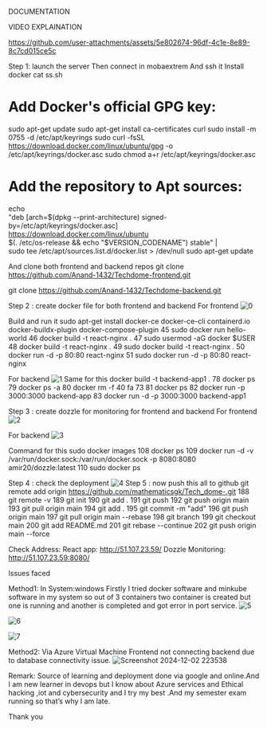 DOCUMENTATION

VIDEO EXPLAINATION

https://github.com/user-attachments/assets/5e802674-96df-4c1e-8e89-8c7cd015ce5c




Step 1: launch the server 
Then connect in mobaextrem
And ssh it
Install docker 
cat ss.sh
# Add Docker's official GPG key:
sudo apt-get update
sudo apt-get install ca-certificates curl
sudo install -m 0755 -d /etc/apt/keyrings
sudo curl -fsSL https://download.docker.com/linux/ubuntu/gpg -o /etc/apt/keyrings/docker.asc
sudo chmod a+r /etc/apt/keyrings/docker.asc

# Add the repository to Apt sources:
echo \
  "deb [arch=$(dpkg --print-architecture) signed-by=/etc/apt/keyrings/docker.asc] https://download.docker.com/linux/ubuntu \
  $(. /etc/os-release && echo "$VERSION_CODENAME") stable" | \
  sudo tee /etc/apt/sources.list.d/docker.list > /dev/null
sudo apt-get update

And clone both frontend and backend repos
git clone  https://github.com/Anand-1432/Techdome-frontend.git

git clone https://github.com/Anand-1432/Techdome-backend.git

Step 2 : create docker file for both frontend and backend
For frontend 
![0](https://github.com/user-attachments/assets/c293ab60-4b70-4799-a711-03eb4aa5edb7)

Build and run it
sudo apt-get install docker-ce docker-ce-cli containerd.io docker-buildx-plugin docker-compose-plugin
   45  sudo docker run hello-world
   46  docker build -t react-nginx .
   47  sudo usermod -aG docker $USER
   48  docker build -t react-nginx .
   49  sudo docker build -t react-nginx .
   50  docker run -d -p 80:80 react-nginx
   51  sudo docker run -d -p 80:80 react-nginx

For backend
![1](https://github.com/user-attachments/assets/1e4ca4bf-e650-47cc-b61d-cf6fa8566d9a)
Same for this
  docker build -t backend-app1 .
   78  docker ps
   79  docker ps -a
   80  docker rm -f 40 fa 73
   81  docker ps
   82  docker run -p 3000:3000 backend-app
   83  docker run -d -p 3000:3000 backend-app1





Step 3 : create dozzle for monitoring for frontend and backend
For frontend
![2](https://github.com/user-attachments/assets/7b253486-156c-4085-9b03-40ae60dc7d51)

For backend
![3](https://github.com/user-attachments/assets/24733daa-0da3-4643-abbf-8e08828869ff)

Command for this 
sudo docker images  108  docker ps
  109  docker run -d -v /var/run/docker.sock:/var/run/docker.sock -p 8080:8080 amir20/dozzle:latest
  110  sudo docker ps

Step 4 : check the deployment
![4](https://github.com/user-attachments/assets/0be92cf1-7227-4be7-abe1-2321bbf54f12)
Step 5 : now push this all to github
  git remote add origin https://github.com/mathematicsgk/Tech_dome-.git
  188  git remote -v
  189  git init
  190  git add .
  191  git push
  192  git push origin main
  193  git pull origin main
  194  git add .
  195  git commit -m "add"
  196  git push origin main
  197  git pull origin main --rebase
  198  git branch
  199  git checkout main
  200  git add README.md
  201  git rebase --continue
  202  git push origin main --force


Check Address:
React app: http://51.107.23.59/
Dozzle Monitoring: http://51.107.23.59:8080/



Issues faced

Method1: In System:windows
Firstly I tried docker software and minkube software in my system so out of 3 containers two container is created but one is running and another is completed and got error in port service.
![5](https://github.com/user-attachments/assets/79e465ac-0b38-4cea-9ada-a4f166e727d6)
 
![6](https://github.com/user-attachments/assets/d8f51715-1470-4c97-aebf-26bc5a92c619)

![7](https://github.com/user-attachments/assets/ab80db99-cc24-4766-945d-68e3290ff1b2)

Method2: Via Azure Virtual Machine 
Frontend not connecting backend due to database connectivity issue.
![Screenshot 2024-12-02 223538](https://github.com/user-attachments/assets/1a5f9ad4-600f-4e59-a20d-33b7b03f271f)


Remark:
Source of learning and deployment done via google and online.And I am new learner in devops but I know about Azure services and Ethical hacking ,iot and cybersecurity and I try my best .And my semester exam running so that’s why I am late.

Thank you


